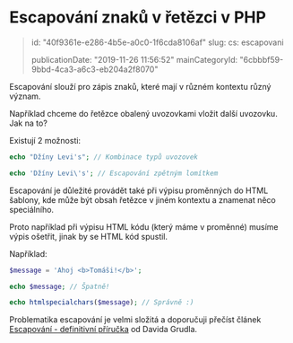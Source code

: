 Escapování znaků v řetězci v PHP
================================

> id: "40f9361e-e286-4b5e-a0c0-1f6cda8106af"
> slug:
> 	cs: escapovani
> 
> publicationDate: "2019-11-26 11:56:52"
> mainCategoryId: "6cbbbf59-9bbd-4ca3-a6c3-eb204a2f8070"

Escapování slouží pro zápis znaků, které mají v různém kontextu různý význam.

Například chceme do řetězce obalený uvozovkami vložit další uvozovku. Jak na to?

Existují 2 možnosti:

```php
echo "Džíny Levi's"; // Kombinace typů uvozovek

echo 'Džíny Levi\'s'; // Escapování zpětným lomítkem
```

Escapování je důležité provádět také při výpisu proměnných do HTML šablony, kde může být obsah řetězce v jiném kontextu a znamenat něco speciálního.

Proto například při výpisu HTML kódu (který máme v proměnné) musíme výpis ošetřit, jinak by se HTML kód spustil.

Například:

```php
$message = 'Ahoj <b>Tomáši!</b>';

echo $message; // Špatně!

echo htmlspecialchars($message); // Správně :)
```

Problematika escapování je velmi složitá a doporučuji přečíst článek <a href="https://phpfashion.com/escapovani-definitivni-prirucka">Escapování - definitivní příručka</a> od Davida Grudla.
